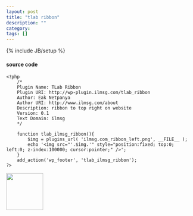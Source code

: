 ```yaml
---
layout: post
title: "tlab ribbon"
description: ""
category: 
tags: []
---
```

{% include JB/setup %}

#### source code

	<?php
		/*
		Plugin Name: TLab Ribbon
		Plugin URI: http://wp-plugin.ilmsg.com/tlab_ribbon
		Author: Eak Netpanya
		Author URI: http://www.ilmsg.com/about
		Description: ribbon to top right on website
		Version: 0.1
		Text Domain: ilmsg
		*/
		
		function tlab_ilmsg_ribbon(){	
			$img = plugins_url( 'ilmsg.com_ribbon_left.png', __FILE__ );
			echo '<img src="'.$img.'" style="position:fixed; top:0; left:0; z-index:100000; cursor:pointer;" />';
		}
		add_action('wp_footer', 'tlab_ilmsg_ribbon');	
	?>

<a href="http://ilmsg.com/wp-content/uploads/2012/03/ilmsg.com_ribbon_left.png"><img src="http://ilmsg.com/wp-content/uploads/2012/03/ilmsg.com_ribbon_left.png" alt="" title="ilmsg.com_ribbon_left" width="99" height="99" class="aligncenter size-full wp-image-713" /></a>
